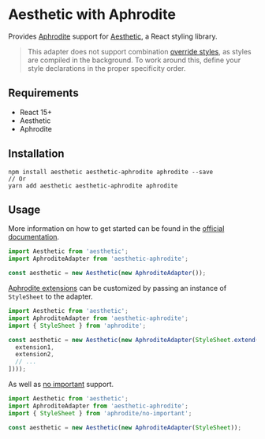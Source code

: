 # Aesthetic with Aphrodite

Provides [Aphrodite](https://github.com/Khan/aphrodite) support for
[Aesthetic](https://github.com/milesj/aesthetic), a React styling library.

> This adapter does not support combination [override styles](https://github.com/Khan/aphrodite#overriding-styles),
> as styles are compiled in the background. To work around this,
> define your style declarations in the proper specificity order.

## Requirements

* React 15+
* Aesthetic
* Aphrodite

## Installation

```
npm install aesthetic aesthetic-aphrodite aphrodite --save
// Or
yarn add aesthetic aesthetic-aphrodite aphrodite
```

## Usage

More information on how to get started can be found in the
[official documentation](https://github.com/milesj/aesthetic).

```javascript
import Aesthetic from 'aesthetic';
import AphroditeAdapter from 'aesthetic-aphrodite';

const aesthetic = new Aesthetic(new AphroditeAdapter());
```

[Aphrodite extensions](https://github.com/Khan/aphrodite#advanced-extensions)
can be customized by passing an instance of `StyleSheet` to the adapter.

```javascript
import Aesthetic from 'aesthetic';
import AphroditeAdapter from 'aesthetic-aphrodite';
import { StyleSheet } from 'aphrodite';

const aesthetic = new Aesthetic(new AphroditeAdapter(StyleSheet.extend([
  extension1,
  extension2,
  // ...
])));
```

As well as [no important](https://github.com/Khan/aphrodite#disabling-important) support.

```javascript
import Aesthetic from 'aesthetic';
import AphroditeAdapter from 'aesthetic-aphrodite';
import { StyleSheet } from 'aphrodite/no-important';

const aesthetic = new Aesthetic(new AphroditeAdapter(StyleSheet));
```
